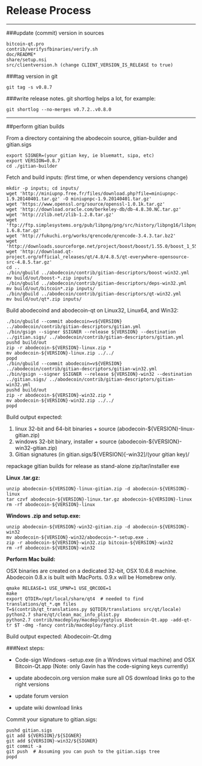 Release Process
====================

* * *

###update (commit) version in sources


	bitcoin-qt.pro
	contrib/verifysfbinaries/verify.sh
	doc/README*
	share/setup.nsi
	src/clientversion.h (change CLIENT_VERSION_IS_RELEASE to true)

###tag version in git

	git tag -s v0.8.7

###write release notes. git shortlog helps a lot, for example:

	git shortlog --no-merges v0.7.2..v0.8.0

* * *

##perform gitian builds

 From a directory containing the abodecoin source, gitian-builder and gitian.sigs
  
	export SIGNER=(your gitian key, ie bluematt, sipa, etc)
	export VERSION=0.8.7
	cd ./gitian-builder

 Fetch and build inputs: (first time, or when dependency versions change)

	mkdir -p inputs; cd inputs/
	wget 'http://miniupnp.free.fr/files/download.php?file=miniupnpc-1.9.20140401.tar.gz' -O miniupnpc-1.9.20140401.tar.gz'
	wget 'https://www.openssl.org/source/openssl-1.0.1k.tar.gz'
	wget 'http://download.oracle.com/berkeley-db/db-4.8.30.NC.tar.gz'
	wget 'http://zlib.net/zlib-1.2.8.tar.gz'
	wget 'ftp://ftp.simplesystems.org/pub/libpng/png/src/history/libpng16/libpng-1.6.8.tar.gz'
	wget 'http://fukuchi.org/works/qrencode/qrencode-3.4.3.tar.bz2'
	wget 'http://downloads.sourceforge.net/project/boost/boost/1.55.0/boost_1_55_0.tar.bz2'
	wget 'http://download.qt-project.org/official_releases/qt/4.8/4.8.5/qt-everywhere-opensource-src-4.8.5.tar.gz'
	cd ..
	./bin/gbuild ../abodecoin/contrib/gitian-descriptors/boost-win32.yml
	mv build/out/boost-*.zip inputs/
	./bin/gbuild ../abodecoin/contrib/gitian-descriptors/deps-win32.yml
	mv build/out/bitcoin*.zip inputs/
	./bin/gbuild ../abodecoin/contrib/gitian-descriptors/qt-win32.yml
	mv build/out/qt*.zip inputs/

 Build abodecoind and abodecoin-qt on Linux32, Linux64, and Win32:
  
	./bin/gbuild --commit abodecoin=v${VERSION} ../abodecoin/contrib/gitian-descriptors/gitian.yml
	./bin/gsign --signer $SIGNER --release ${VERSION} --destination ../gitian.sigs/ ../abodecoin/contrib/gitian-descriptors/gitian.yml
	pushd build/out
	zip -r abodecoin-${VERSION}-linux.zip *
	mv abodecoin-${VERSION}-linux.zip ../../
	popd
	./bin/gbuild --commit abodecoin=v${VERSION} ../abodecoin/contrib/gitian-descriptors/gitian-win32.yml
	./bin/gsign --signer $SIGNER --release ${VERSION}-win32 --destination ../gitian.sigs/ ../abodecoin/contrib/gitian-descriptors/gitian-win32.yml
	pushd build/out
	zip -r abodecoin-${VERSION}-win32.zip *
	mv abodecoin-${VERSION}-win32.zip ../../
	popd

  Build output expected:

  1. linux 32-bit and 64-bit binaries + source (abodecoin-${VERSION}-linux-gitian.zip)
  2. windows 32-bit binary, installer + source (abodecoin-${VERSION}-win32-gitian.zip)
  3. Gitian signatures (in gitian.sigs/${VERSION}[-win32]/(your gitian key)/

repackage gitian builds for release as stand-alone zip/tar/installer exe

**Linux .tar.gz:**

	unzip abodecoin-${VERSION}-linux-gitian.zip -d abodecoin-${VERSION}-linux
	tar czvf abodecoin-${VERSION}-linux.tar.gz abodecoin-${VERSION}-linux
	rm -rf abodecoin-${VERSION}-linux

**Windows .zip and setup.exe:**

	unzip abodecoin-${VERSION}-win32-gitian.zip -d abodecoin-${VERSION}-win32
	mv abodecoin-${VERSION}-win32/abodecoin-*-setup.exe .
	zip -r abodecoin-${VERSION}-win32.zip bitcoin-${VERSION}-win32
	rm -rf abodecoin-${VERSION}-win32

**Perform Mac build:**

  OSX binaries are created on a dedicated 32-bit, OSX 10.6.8 machine.
  Abodecoin 0.8.x is built with MacPorts.  0.9.x will be Homebrew only.

	qmake RELEASE=1 USE_UPNP=1 USE_QRCODE=1
	make
	export QTDIR=/opt/local/share/qt4  # needed to find translations/qt_*.qm files
	T=$(contrib/qt_translations.py $QTDIR/translations src/qt/locale)
	python2.7 share/qt/clean_mac_info_plist.py
	python2.7 contrib/macdeploy/macdeployqtplus Abodecoin-Qt.app -add-qt-tr $T -dmg -fancy contrib/macdeploy/fancy.plist

 Build output expected: Abodecoin-Qt.dmg

###Next steps:

* Code-sign Windows -setup.exe (in a Windows virtual machine) and
  OSX Bitcoin-Qt.app (Note: only Gavin has the code-signing keys currently)

* update abodecoin.org version
  make sure all OS download links go to the right versions

* update forum version

* update wiki download links

Commit your signature to gitian.sigs:

	pushd gitian.sigs
	git add ${VERSION}/${SIGNER}
	git add ${VERSION}-win32/${SIGNER}
	git commit -a
	git push  # Assuming you can push to the gitian.sigs tree
	popd

